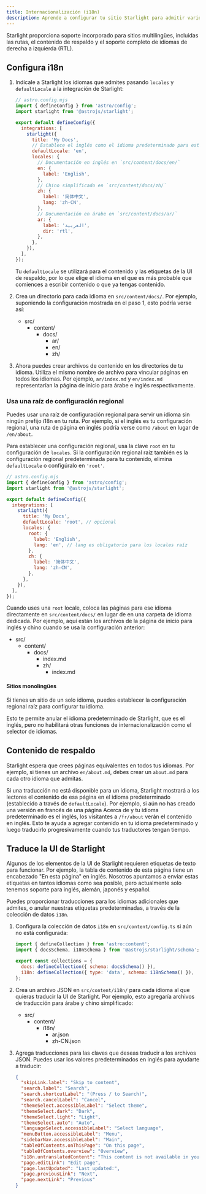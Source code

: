 ```yaml
---
title: Internacionalización (i18n)
description: Aprende a configurar tu sitio Starlight para admitir varios idiomas.
---
```


Starlight proporciona soporte incorporado para sitios multilingües, incluidas las rutas, el contenido de respaldo y el soporte completo de idiomas de derecha a izquierda (RTL).

## Configura i18n

1. Indícale a Starlight los idiomas que admites pasando `locales` y `defaultLocale` a la integración de Starlight:

   ```js
   // astro.config.mjs
   import { defineConfig } from 'astro/config';
   import starlight from '@astrojs/starlight';

   export default defineConfig({
     integrations: [
       starlight({
         title: 'My Docs',
         // Establece el inglés como el idioma predeterminado para este sitio.
         defaultLocale: 'en',
         locales: {
           // Documentación en inglés en `src/content/docs/en/`
           en: {
             label: 'English',
           },
           // Chino simplificado en `src/content/docs/zh/`
           zh: {
             label: '简体中文',
             lang: 'zh-CN',
           },
           // Documentación en árabe en `src/content/docs/ar/`
           ar: {
             label: 'العربية',
             dir: 'rtl',
           },
         },
       }),
     ],
   });
   ```

   Tu `defaultLocale` se utilizará para el contenido y las etiquetas de la UI de respaldo, por lo que elige el idioma en el que es más probable que comiences a escribir contenido o que ya tengas contenido.

2. Crea un directorio para cada idioma en `src/content/docs/`.
   Por ejemplo, suponiendo la configuración mostrada en el paso 1, esto podría verse así:


   - src/
     - content/
       - docs/
         - ar/
         - en/
         - zh/

3. Ahora puedes crear archivos de contenido en los directorios de tu idioma. Utiliza el mismo nombre de archivo para vincular páginas en todos los idiomas. Por ejemplo, `ar/index.md` y `en/index.md` representarían la página de inicio para árabe e inglés respectivamente.

### Usa una raíz de configuración regional

Puedes usar una raíz de configuración regional para servir un idioma sin ningún prefijo i18n en tu ruta. Por ejemplo, si el inglés es tu configuración regional, una ruta de página en inglés podría verse como `/about` en lugar de `/en/about`.

Para establecer una configuración regional, usa la clave `root` en tu configuración de `locales`. Si la configuración regional raíz también es la configuración regional predeterminada para tu contenido, elimina `defaultLocale` o configúralo en `'root'`.

```js
// astro.config.mjs
import { defineConfig } from 'astro/config';
import starlight from '@astrojs/starlight';

export default defineConfig({
  integrations: [
    starlight({
      title: 'My Docs',
      defaultLocale: 'root', // opcional
      locales: {
        root: {
          label: 'English',
          lang: 'en', // lang es obligatorio para los locales raíz
        },
        zh: {
          label: '简体中文',
          lang: 'zh-CN',
        },
      },
    }),
  ],
});
```

Cuando uses una `root` locale, coloca las páginas para ese idioma directamente en `src/content/docs/` en lugar de en una carpeta de idioma dedicada. Por ejemplo, aquí están los archivos de la página de inicio para inglés y chino cuando se usa la configuración anterior:

- src/
  - content/
    - docs/
      - index.md
      - zh/
        - index.md

#### Sitios monolingües

Si tienes un sitio de un solo idioma, puedes establecer la configuración regional raíz para configurar tu idioma.

Esto te permite anular el idioma predeterminado de Starlight, que es el inglés, pero no habilitará otras funciones de internacionalización como el selector de idiomas.

## Contenido de respaldo

Starlight espera que crees páginas equivalentes en todos tus idiomas. Por ejemplo, si tienes un archivo `en/about.md`, debes crear un `about.md` para cada otro idioma que admitas.

Si una traducción no está disponible para un idioma, Starlight mostrará a los lectores el contenido de esa página en el idioma predeterminado (establecido a través de `defaultLocale`). Por ejemplo, si aún no has creado una versión en francés de una página Acerca de y tu idioma predeterminado es el inglés, los visitantes a `/fr/about` verán el contenido en inglés. Esto te ayuda a agregar contenido en tu idioma predeterminado y luego traducirlo progresivamente cuando tus traductores tengan tiempo.

## Traduce la UI de Starlight

Algunos de los elementos de la UI de Starlight requieren etiquetas de texto para funcionar.
Por ejemplo, la tabla de contenido de esta página tiene un encabezado "En esta página" en inglés.
Nosotros apuntamos a enviar estas etiquetas en tantos idiomas como sea posible, pero actualmente solo tenemos soporte para inglés, alemán, japonés y español.

Puedes proporcionar traducciones para los idiomas adicionales que admites, o anular nuestras etiquetas predeterminadas, a través de la colección de datos `i18n`.

1. Configura la colección de datos `i18n` en `src/content/config.ts` si aún no está configurada:

   ```js
   import { defineCollection } from 'astro:content';
   import { docsSchema, i18nSchema } from '@astrojs/starlight/schema';

   export const collections = {
     docs: defineCollection({ schema: docsSchema() }),
     i18n: defineCollection({ type: 'data', schema: i18nSchema() }),
   };
   ```

2. Crea un archivo JSON en `src/content/i18n/` para cada idioma al que quieras traducir la UI de Starlight.
   Por ejemplo, esto agregaría archivos de traducción para árabe y chino simplificado:

   - src/
     - content/
       - i18n/
         - ar.json
         - zh-CN.json

3. Agrega traducciones para las claves que deseas traducir a los archivos JSON. Puedes usar los valores predeterminados en inglés para ayudarte a traducir:

   ```json
   {
     "skipLink.label": "Skip to content",
     "search.label": "Search",
     "search.shortcutLabel": "(Press / to Search)",
     "search.cancelLabel": "Cancel",
     "themeSelect.accessibleLabel": "Select theme",
     "themeSelect.dark": "Dark",
     "themeSelect.light": "Light",
     "themeSelect.auto": "Auto",
     "languageSelect.accessibleLabel": "Select language",
     "menuButton.accessibleLabel": "Menu",
     "sidebarNav.accessibleLabel": "Main",
     "tableOfContents.onThisPage": "On this page",
     "tableOfContents.overview": "Overview",
     "i18n.untranslatedContent": "This content is not available in your language yet.",
     "page.editLink": "Edit page",
     "page.lastUpdated": "Last updated:",
     "page.previousLink": "Next",
     "page.nextLink": "Previous"
   }
   ```
